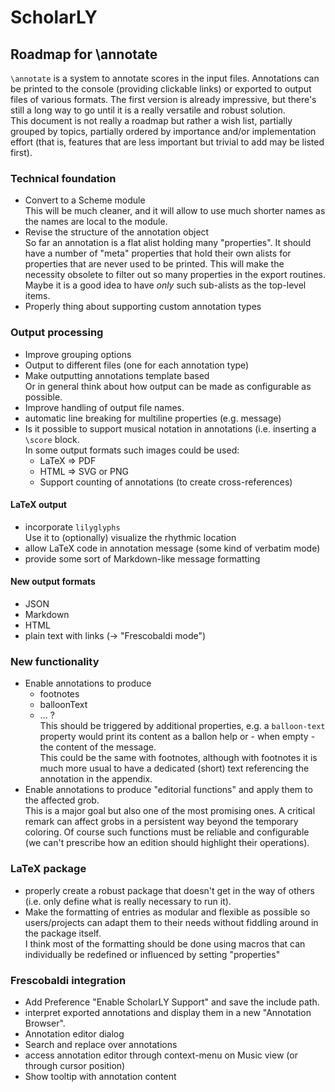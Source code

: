 ScholarLY
=========

Roadmap for \annotate
---------------------

`\annotate` is a system to annotate scores in the input files. Annotations can be printed
to the console (providing clickable links) or exported to output files of various formats.
The first version is already impressive, but there's still a long way to go until it is a 
really versatile and robust solution.  
This document is not really a roadmap but rather a wish list, partially grouped by topics,
partially ordered by importance and/or implementation effort (that is, features that are
less important but trivial to add may be listed first).

### Technical foundation

- Convert to a Scheme module  
  This will be much cleaner, and it will allow to use much shorter names as the names are
  local to the module.
- Revise the structure of the annotation object  
  So far an annotation is a flat alist holding many "properties". It should have a number
  of "meta" properties that hold their own alists for properties that are never used to be
  printed. This will make the necessity obsolete to filter out so many properties in the
  export routines.  
  Maybe it is a good idea to have *only* such sub-alists as the top-level items.
- Properly thing about supporting custom annotation types
  
### Output processing

- Improve grouping options
- Output to different files (one for each annotation type)
- Make outputting annotations template based  
  Or in general think about how output can be made as configurable
  as possible.
- Improve handling of output file names.
- automatic line breaking for multiline properties (e.g. message)
- Is it possible to support musical notation in annotations (i.e. 
  inserting a `\score` block.  
  In some output formats such images could be used:  
  - LaTeX => PDF  
  - HTML => SVG or PNG
  - Support counting of annotations (to create cross-references)

#### LaTeX output

- incorporate `lilyglyphs`  
  Use it to (optionally) visualize the rhythmic location
- allow LaTeX code in annotation message (some kind of verbatim mode)
- provide some sort of Markdown-like message formatting

#### New output formats

- JSON
- Markdown
- HTML
- plain text with links (-> "Frescobaldi mode")

### New functionality

- Enable annotations to produce
  - footnotes
  - balloonText
  - ... ?  
  This should be triggered by additional properties, e.g. a `balloon-text` property would
  print its content as a ballon help or - when empty - the content of the message.  
  This could be the same with footnotes, although with footnotes it is much more
  usual to have a dedicated (short) text referencing the annotation in the appendix.
- Enable annotations to produce "editorial functions" and apply them to the affected grob.  
  This is a major goal but also one of the most promising ones. A critical remark can
  affect grobs in a persistent way beyond the temporary coloring. Of course such functions
  must be reliable and configurable (we can't prescribe how an edition should highlight 
  their operations).

### LaTeX package

- properly create a robust package that doesn't get in the way of others (i.e. only define
  what is really necessary to run it).
- Make the formatting of entries as modular and flexible as possible so users/projects can
  adapt them to their needs without fiddling around in the package itself.  
  I think most of the formatting should be done using macros that can individually be
  redefined or influenced by setting "properties"
  
### Frescobaldi integration

- Add Preference "Enable ScholarLY Support" and save the include path.
- interpret exported annotations and display them in a new "Annotation Browser".
- Annotation editor dialog
- Search and replace over annotations
- access annotation editor through context-menu on Music view (or through cursor position)
- Show tooltip with annotation content
